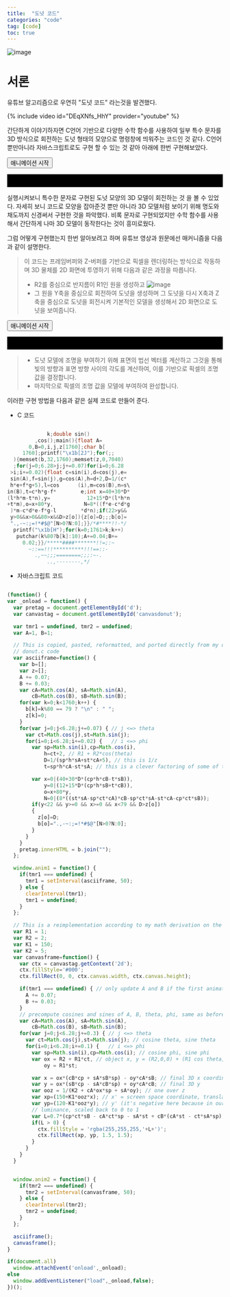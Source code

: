 ```yaml
---
title:  "도넛 코드"
categories: "code" 
tag: [code]
toc: true
---
```

![image](http://img.youtube.com/vi/DEqXNfs_HhY/0.jpg)
# 서론
유튜브 알고리즘으로 우연히 "도넛 코드" 라는것을 발견했다.

{% include video id="DEqXNfs_HhY" provider="youtube" %}

간단하게 이야기하자면 C언어 기반으로 다양한 수학 함수를 사용하여 일부 특수 문자를 3D 방식으로 회전하는 도넛 형태의 모양으로 명령창에 띄워주는 코드인 것 같다.
C언어 뿐만아니라 자바스크립트로도 구현 할 수 있는 것 같아 아래에 한번 구현해보았다.

<html>
<head>
  <title>Donut Animation</title>
</head>
<body>
  <button onclick="anim1();">애니메이션 시작</button>
  <pre id="d" style="background-color:#000; color:#ccc; font-size: 10pt;">                                                            
  </pre>

  <script>
    (function() {
      var _onload = function() {
        var pretag = document.getElementById('d');
        var canvastag = document.getElementById('canvasdonut');
      
        var tmr1 = undefined, tmr2 = undefined;
        var A=1, B=1;
      
        // This is copied, pasted, reformatted, and ported directly from my original
        // donut.c code
        var asciiframe=function() {
          var b=[];
          var z=[];
          A += 0.07;
          B += 0.03;
          var cA=Math.cos(A), sA=Math.sin(A),
              cB=Math.cos(B), sB=Math.sin(B);
          for(var k=0;k<1760;k++) {
            b[k]=k%80 == 79 ? "\n" : " ";
            z[k]=0;
          }
          for(var j=0;j<6.28;j+=0.07) { // j <=> theta
            var ct=Math.cos(j),st=Math.sin(j);
            for(i=0;i<6.28;i+=0.02) {   // i <=> phi
              var sp=Math.sin(i),cp=Math.cos(i),
                  h=ct+2, // R1 + R2*cos(theta)
                  D=1/(sp*h*sA+st*cA+5), // this is 1/z
                  t=sp*h*cA-st*sA; // this is a clever factoring of some of the terms in x' and y'
      
              var x=0|(40+30*D*(cp*h*cB-t*sB)),
                  y=0|(12+15*D*(cp*h*sB+t*cB)),
                  o=x+80*y,
                  N=0|(8*((st*sA-sp*ct*cA)*cB-sp*ct*sA-st*cA-cp*ct*sB));
              if(y<22 && y>=0 && x>=0 && x<79 && D>z[o])
              {
                z[o]=D;
                b[o]=".,-~:;=!*#$@"[N>0?N:0];
              }
            }
          }
          pretag.innerHTML = b.join("");
        };
      
        window.anim1 = function() {
          if(tmr1 === undefined) {
            tmr1 = setInterval(asciiframe, 50);
          } else {
            clearInterval(tmr1);
            tmr1 = undefined;
          }
        };
      
        // This is a reimplementation according to my math derivation on the page
        var R1 = 1;
        var R2 = 2;
        var K1 = 150;
        var K2 = 5;
        var canvasframe=function() {
          var ctx = canvastag.getContext('2d');
          ctx.fillStyle='#000';
          ctx.fillRect(0, 0, ctx.canvas.width, ctx.canvas.height);
      
          if(tmr1 === undefined) { // only update A and B if the first animation isn't doing it already
            A += 0.07;
            B += 0.03;
          }
          // precompute cosines and sines of A, B, theta, phi, same as before
          var cA=Math.cos(A), sA=Math.sin(A),
              cB=Math.cos(B), sB=Math.sin(B);
          for(var j=0;j<6.28;j+=0.3) { // j <=> theta
            var ct=Math.cos(j),st=Math.sin(j); // cosine theta, sine theta
            for(i=0;i<6.28;i+=0.1) {   // i <=> phi
              var sp=Math.sin(i),cp=Math.cos(i); // cosine phi, sine phi
              var ox = R2 + R1*ct, // object x, y = (R2,0,0) + (R1 cos theta, R1 sin theta, 0)
                  oy = R1*st;
      
              var x = ox*(cB*cp + sA*sB*sp) - oy*cA*sB; // final 3D x coordinate
              var y = ox*(sB*cp - sA*cB*sp) + oy*cA*cB; // final 3D y
              var ooz = 1/(K2 + cA*ox*sp + sA*oy); // one over z
              var xp=(150+K1*ooz*x); // x' = screen space coordinate, translated and scaled to fit our 320x240 canvas element
              var yp=(120-K1*ooz*y); // y' (it's negative here because in our output, positive y goes down but in our 3D space, positive y goes up)
              // luminance, scaled back to 0 to 1
              var L=0.7*(cp*ct*sB - cA*ct*sp - sA*st + cB*(cA*st - ct*sA*sp));
              if(L > 0) {
                ctx.fillStyle = 'rgba(255,255,255,'+L+')';
                ctx.fillRect(xp, yp, 1.5, 1.5);
              }
            }
          }
        }
      
        window.anim2 = function() {
          if(tmr2 === undefined) {
            tmr2 = setInterval(canvasframe, 50);
          } else {
            clearInterval(tmr2);
            tmr2 = undefined;
          }
        };
      
        asciiframe();
        canvasframe();
      }
      
      if(document.all)
        window.attachEvent('onload',_onload);
      else
        window.addEventListener("load",_onload,false);
      })();
  </script>
</body>
</html>

실행시켜보니 특수한 문자로 구현된 도넛 모양의 3D 모델이 회전하는 것 을 볼 수 있었다.
자세히 보니 코드로 모양을 잡아준것 뿐만 아니라 3D 모델처럼 보이기 위해 명도와 채도까지 신경써서 구현한 것을 파악했다.
비록 문자로 구현되었지만 수학 함수를 사용해서 간단하게 나마 3D 모델이 동작한다는 것이 흥미로웠다.

그럼 어떻게 구현했는지 한번 알아보려고 하며 유튜브 영상과 원문에선 매커니즘을 다음과 같이 설명한다.

> 이 코드는 프레임버퍼와 Z-버퍼를 기반으로 픽셀을 렌더링하는 방식으로 작동하며 3D 물체를 2D 화면에 투영하기 위해 다음과 같은 과정을 따릅니다.
> - R2를 중심으로 반지름이 R1인 원을 생성하고 
> ![image](https://www.a1k0n.net/img/torusxsec.png)
> - 그 원을 Y축을 중심으로 회전하여 도넛을 생성하며 그 도넛을 다시 X축과 Z축을 중심으로 도넛을 회전시켜 기본적인 모델을 생성해서 2D 화면으로 도넛을 보여줍니다.
<html>
<head>
  <title>Donut Animation</title>
</head>
<body>
  <button onclick="anim2();">애니메이션 시작</button>
  <pre id="canvasdonut" style="background-color:#000; color:#ccc; font-size: 10pt;">                                                            
  </pre>

  <script>
    (function() {
      var _onload = function() {
        var pretag = document.getElementById('d');
        var canvastag = document.getElementById('canvasdonut');
      
        var tmr1 = undefined, tmr2 = undefined;
        var A=1, B=1;
      
        // This is copied, pasted, reformatted, and ported directly from my original
        // donut.c code
        var asciiframe=function() {
          var b=[];
          var z=[];
          A += 0.07;
          B += 0.03;
          var cA=Math.cos(A), sA=Math.sin(A),
              cB=Math.cos(B), sB=Math.sin(B);
          for(var k=0;k<1760;k++) {
            b[k]=k%80 == 79 ? "\n" : " ";
            z[k]=0;
          }
          for(var j=0;j<6.28;j+=0.07) { // j <=> theta
            var ct=Math.cos(j),st=Math.sin(j);
            for(i=0;i<6.28;i+=0.02) {   // i <=> phi
              var sp=Math.sin(i),cp=Math.cos(i),
                  h=ct+2, // R1 + R2*cos(theta)
                  D=1/(sp*h*sA+st*cA+5), // this is 1/z
                  t=sp*h*cA-st*sA; // this is a clever factoring of some of the terms in x' and y'
      
              var x=0|(40+30*D*(cp*h*cB-t*sB)),
                  y=0|(12+15*D*(cp*h*sB+t*cB)),
                  o=x+80*y,
                  N=0|(8*((st*sA-sp*ct*cA)*cB-sp*ct*sA-st*cA-cp*ct*sB));
              if(y<22 && y>=0 && x>=0 && x<79 && D>z[o])
              {
                z[o]=D;
                b[o]=".,-~:;=!*#$@"[N>0?N:0];
              }
            }
          }
          pretag.innerHTML = b.join("");
        };
      
        window.anim1 = function() {
          if(tmr1 === undefined) {
            tmr1 = setInterval(asciiframe, 50);
          } else {
            clearInterval(tmr1);
            tmr1 = undefined;
          }
        };
      
        // This is a reimplementation according to my math derivation on the page
        var R1 = 1;
        var R2 = 2;
        var K1 = 150;
        var K2 = 5;
        var canvasframe=function() {
          var ctx = canvastag.getContext('2d');
          ctx.fillStyle='#000';
          ctx.fillRect(0, 0, ctx.canvas.width, ctx.canvas.height);
      
          if(tmr1 === undefined) { // only update A and B if the first animation isn't doing it already
            A += 0.07;
            B += 0.03;
          }
          // precompute cosines and sines of A, B, theta, phi, same as before
          var cA=Math.cos(A), sA=Math.sin(A),
              cB=Math.cos(B), sB=Math.sin(B);
          for(var j=0;j<6.28;j+=0.3) { // j <=> theta
            var ct=Math.cos(j),st=Math.sin(j); // cosine theta, sine theta
            for(i=0;i<6.28;i+=0.1) {   // i <=> phi
              var sp=Math.sin(i),cp=Math.cos(i); // cosine phi, sine phi
              var ox = R2 + R1*ct, // object x, y = (R2,0,0) + (R1 cos theta, R1 sin theta, 0)
                  oy = R1*st;
      
              var x = ox*(cB*cp + sA*sB*sp) - oy*cA*sB; // final 3D x coordinate
              var y = ox*(sB*cp - sA*cB*sp) + oy*cA*cB; // final 3D y
              var ooz = 1/(K2 + cA*ox*sp + sA*oy); // one over z
              var xp=(150+K1*ooz*x); // x' = screen space coordinate, translated and scaled to fit our 320x240 canvas element
              var yp=(120-K1*ooz*y); // y' (it's negative here because in our output, positive y goes down but in our 3D space, positive y goes up)
              // luminance, scaled back to 0 to 1
              var L=0.7*(cp*ct*sB - cA*ct*sp - sA*st + cB*(cA*st - ct*sA*sp));
              if(L > 0) {
                ctx.fillStyle = 'rgba(255,255,255,'+L+')';
                ctx.fillRect(xp, yp, 1.5, 1.5);
              }
            }
          }
        }
      
        window.anim2 = function() {
          if(tmr2 === undefined) {
            tmr2 = setInterval(canvasframe, 50);
          } else {
            clearInterval(tmr2);
            tmr2 = undefined;
          }
        };
      
        asciiframe();
        canvasframe();
      }
      
      if(document.all)
        window.attachEvent('onload',_onload);
      else
        window.addEventListener("load",_onload,false);
      })();
  </script>
</body>
</html>

> - 도넛 모델에 조명을 부여하기 위해 표면의 법선 벡터를 계산하고 그것을 통해 빛의 방향과 표면 방향 사이의 각도를 계산하여, 이를 기반으로 픽셀의 조명 값을 결정합니다.
> - 마지막으로 픽셀의 조명 값을 모델에 부여하여 완성합니다.

이러한 구현 방법을 다음과 같은 실제 코드로 만들어 준다.
- C 코드
```C

             k;double sin()
         ,cos();main(){float A=
       0,B=0,i,j,z[1760];char b[
     1760];printf("\x1b[2J");for(;;
  ){memset(b,32,1760);memset(z,0,7040)
  ;for(j=0;6.28>j;j+=0.07)for(i=0;6.28
 >i;i+=0.02){float c=sin(i),d=cos(j),e=
 sin(A),f=sin(j),g=cos(A),h=d+2,D=1/(c*
 h*e+f*g+5),l=cos      (i),m=cos(B),n=s\
in(B),t=c*h*g-f*        e;int x=40+30*D*
(l*h*m-t*n),y=            12+15*D*(l*h*n
+t*m),o=x+80*y,          N=8*((f*e-c*d*g
 )*m-c*d*e-f*g-l        *d*n);if(22>y&&
 y>0&&x>0&&80>x&&D>z[o]){z[o]=D;;;b[o]=
 ".,-~:;=!*#$@"[N>0?N:0];}}/*#****!!-*/
  printf("\x1b[H");for(k=0;1761>k;k++)
   putchar(k%80?b[k]:10);A+=0.04;B+=
     0.02;}}/*****####*******!!=;:~
       ~::==!!!**********!!!==::-
         .,~~;;;========;;;:~-.
             ..,--------,*/

```

- 자바스크립트 코드
  
```JavaScript

(function() {
var _onload = function() {
  var pretag = document.getElementById('d');
  var canvastag = document.getElementById('canvasdonut');

  var tmr1 = undefined, tmr2 = undefined;
  var A=1, B=1;

  // This is copied, pasted, reformatted, and ported directly from my original
  // donut.c code
  var asciiframe=function() {
    var b=[];
    var z=[];
    A += 0.07;
    B += 0.03;
    var cA=Math.cos(A), sA=Math.sin(A),
        cB=Math.cos(B), sB=Math.sin(B);
    for(var k=0;k<1760;k++) {
      b[k]=k%80 == 79 ? "\n" : " ";
      z[k]=0;
    }
    for(var j=0;j<6.28;j+=0.07) { // j <=> theta
      var ct=Math.cos(j),st=Math.sin(j);
      for(i=0;i<6.28;i+=0.02) {   // i <=> phi
        var sp=Math.sin(i),cp=Math.cos(i),
            h=ct+2, // R1 + R2*cos(theta)
            D=1/(sp*h*sA+st*cA+5), // this is 1/z
            t=sp*h*cA-st*sA; // this is a clever factoring of some of the terms in x' and y'

        var x=0|(40+30*D*(cp*h*cB-t*sB)),
            y=0|(12+15*D*(cp*h*sB+t*cB)),
            o=x+80*y,
            N=0|(8*((st*sA-sp*ct*cA)*cB-sp*ct*sA-st*cA-cp*ct*sB));
        if(y<22 && y>=0 && x>=0 && x<79 && D>z[o])
        {
          z[o]=D;
          b[o]=".,-~:;=!*#$@"[N>0?N:0];
        }
      }
    }
    pretag.innerHTML = b.join("");
  };

  window.anim1 = function() {
    if(tmr1 === undefined) {
      tmr1 = setInterval(asciiframe, 50);
    } else {
      clearInterval(tmr1);
      tmr1 = undefined;
    }
  };

  // This is a reimplementation according to my math derivation on the page
  var R1 = 1;
  var R2 = 2;
  var K1 = 150;
  var K2 = 5;
  var canvasframe=function() {
    var ctx = canvastag.getContext('2d');
    ctx.fillStyle='#000';
    ctx.fillRect(0, 0, ctx.canvas.width, ctx.canvas.height);

    if(tmr1 === undefined) { // only update A and B if the first animation isn't doing it already
      A += 0.07;
      B += 0.03;
    }
    // precompute cosines and sines of A, B, theta, phi, same as before
    var cA=Math.cos(A), sA=Math.sin(A),
        cB=Math.cos(B), sB=Math.sin(B);
    for(var j=0;j<6.28;j+=0.3) { // j <=> theta
      var ct=Math.cos(j),st=Math.sin(j); // cosine theta, sine theta
      for(i=0;i<6.28;i+=0.1) {   // i <=> phi
        var sp=Math.sin(i),cp=Math.cos(i); // cosine phi, sine phi
        var ox = R2 + R1*ct, // object x, y = (R2,0,0) + (R1 cos theta, R1 sin theta, 0)
            oy = R1*st;

        var x = ox*(cB*cp + sA*sB*sp) - oy*cA*sB; // final 3D x coordinate
        var y = ox*(sB*cp - sA*cB*sp) + oy*cA*cB; // final 3D y
        var ooz = 1/(K2 + cA*ox*sp + sA*oy); // one over z
        var xp=(150+K1*ooz*x); // x' = screen space coordinate, translated and scaled to fit our 320x240 canvas element
        var yp=(120-K1*ooz*y); // y' (it's negative here because in our output, positive y goes down but in our 3D space, positive y goes up)
        // luminance, scaled back to 0 to 1
        var L=0.7*(cp*ct*sB - cA*ct*sp - sA*st + cB*(cA*st - ct*sA*sp));
        if(L > 0) {
          ctx.fillStyle = 'rgba(255,255,255,'+L+')';
          ctx.fillRect(xp, yp, 1.5, 1.5);
        }
      }
    }
  }


  window.anim2 = function() {
    if(tmr2 === undefined) {
      tmr2 = setInterval(canvasframe, 50);
    } else {
      clearInterval(tmr2);
      tmr2 = undefined;
    }
  };

  asciiframe();
  canvasframe();
}

if(document.all)
  window.attachEvent('onload',_onload);
else
  window.addEventListener("load",_onload,false);
})();

```